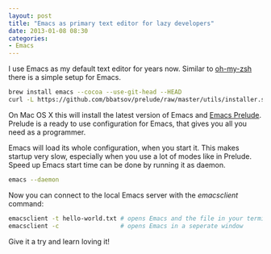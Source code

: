 ```yaml
---
layout: post
title: "Emacs as primary text editor for lazy developers"
date: 2013-01-08 08:30
categories:
- Emacs
---
```


I use Emacs as my default text editor for years now. Similar to
[oh-my-zsh](https://github.com/robbyrussell/oh-my-zsh) there is a simple setup
for Emacs.

```sh
brew install emacs --cocoa --use-git-head --HEAD
curl -L https://github.com/bbatsov/prelude/raw/master/utils/installer.sh | sh
```

On Mac OS X this will install the latest version of Emacs and
[Emacs Prelude](http://batsov.com/prelude/). Prelude is a ready to use
configuration for Emacs, that gives you all you need as a programmer.

Emacs will load its whole configuration, when you start it. This makes
startup very slow, especially when you use a lot of modes like in Prelude.
Speed up Emacs start time can be done by running it as daemon.

```sh
emacs --daemon
```

Now you can connect to the local Emacs server with the _emacsclient_ command:

```sh
emacsclient -t hello-world.txt # opens Emacs and the file in your terminal
emacsclient -c                 # opens Emacs in a seperate window
```

Give it a try and learn loving it!
